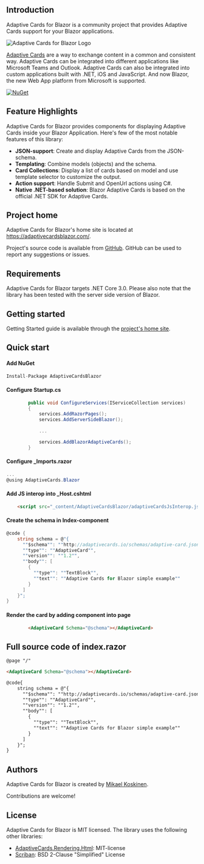## Introduction

Adaptive Cards for Blazor is a community project that provides Adaptive Cards support for your Blazor applications. 

![Adaptive Cards for Blazor Logo](https://raw.githubusercontent.com/mikoskinen/Blazor.AdaptiveCards/master/doc/logo_small.jpg)

[Adaptive Cards](https://adaptivecards.io/) are a way to exchange content in a common and consistent way. Adaptive Cards can be integrated into different applications like Microsoft Teams and Outlook. Adaptive Cards can also be integrated into custom applications built with .NET, iOS and JavaScript. And now Blazor, the new Web App platform from Microsoft is supported.

[![NuGet](https://img.shields.io/nuget/v/AdaptiveCardsBlazor.svg)](https://www.nuget.org/packages/AdaptiveCardsBlazor/)

## Feature Highlights

Adaptive Cards for Blazor provides components for displaying Adaptive Cards inside your Blazor Application. Here's few of the most notable features of this library:

* **JSON-support**: Create and display Adaptive Cards from the JSON-schema.
* **Templating**: Combine models (objects) and the schema.
* **Card Collections**: Display a list of cards based on model and use template selector to customize the output.
* **Action support**: Handle Submit and OpenUrl actions using C#.
* **Native .NET-based solution**: Blazor Adaptive Cards is based on the official .NET SDK for Adaptive Cards. 

## Project home

Adaptive Cards for Blazor's home site is located at https://adaptivecardsblazor.com/.

Project's source code is available from [GitHub](https://github.com/mikoskinen/Blazor.AdaptiveCards). GitHub can be used to report any suggestions or issues.

## Requirements

Adaptive Cards for Blazor targets .NET Core 3.0. Please also note that the library has been tested with the server side version of Blazor.

## Getting started

Getting Started guide is available through the [project's home site](https://adaptivecardsblazor.com/gettingstarted.html).

## Quick start

#### Add NuGet

```csharp
Install-Package AdaptiveCardsBlazor
```

#### Configure Startup.cs

```csharp
        public void ConfigureServices(IServiceCollection services)
        {
            services.AddRazorPages();
            services.AddServerSideBlazor();
            
            ...

            services.AddBlazorAdaptiveCards();
        }
```

#### Configure _Imports.razor


```csharp
...
@using AdaptiveCards.Blazor
```

#### Add JS interop into _Host.cshtml

```html
    <script src="_content/AdaptiveCardsBlazor/adaptiveCardsJsInterop.js"></script>
```

#### Create the schema in Index-component

```csharp
@code {
    string schema = @"{
      ""$schema"": ""http://adaptivecards.io/schemas/adaptive-card.json"",
      ""type"": ""AdaptiveCard"",
      ""version"": ""1.2"",
      ""body"": [
        {
          ""type"": ""TextBlock"",
          ""text"": ""Adaptive Cards for Blazor simple example""
        }
      ]
    }";
}
```

#### Render the card by adding component into page

```html
        <AdaptiveCard Schema="@schema"></AdaptiveCard>
```

## Full source code of index.razor

```html
@page "/"

<AdaptiveCard Schema="@schema"></AdaptiveCard>

@code{
    string schema = @"{
      ""$schema"": ""http://adaptivecards.io/schemas/adaptive-card.json"",
      ""type"": ""AdaptiveCard"",
      ""version"": ""1.2"",
      ""body"": [
        {
          ""type"": ""TextBlock"",
          ""text"": ""Adaptive Cards for Blazor simple example""
        }
      ]
    }";
}
```

## Authors

Adaptive Cards for Blazor is created by [Mikael Koskinen](https://mikaelkoskinen.net).

Contributions are welcome!

## License

Adaptive Cards for Blazor is MIT licensed. The library uses the following other libraries:

* [AdaptiveCards.Rendering.Html](https://www.nuget.org/packages/AdaptiveCards.Rendering.Html): MIT-license
* [Scriban](https://www.nuget.org/packages/Scriban/): BSD 2-Clause "Simplified" License
